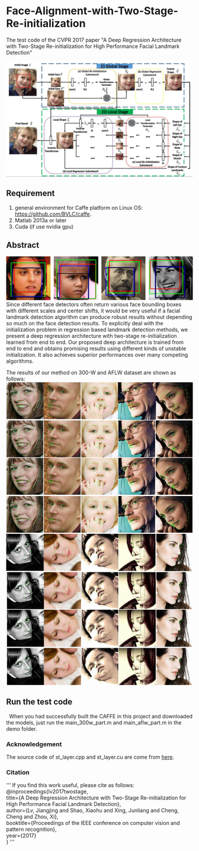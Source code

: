# Face-Alignment-with-Two-Stage-Re-initialization
The test code of the CVPR 2017 paper "A Deep Regression Architecture with Two-Stage Re-initialization for High Performance Facial Landmark Detection"

<img src="figures/overflow.jpg">

## Requirement
  1. general environment for Caffe platform on Linux OS: https://github.com/BVLC/caffe. 
  2. Matlab 2013a or later
  3. Cuda (if use nvidia gpu)

## Abstract
   <img src="figures/diff-det.jpg">
   Since different face detectors often return various face bounding boxes with different scales and center shifts, it would be
very useful if a facial landmark detection algorithm can produce robust results without depending so much on the face detection results. To explicitly deal with the initialization problem in regression based landmark detection methods, we present a deep regression  architecture with two-stage re-initialization learned from end to end. Our proposed deep architecture is trained
from end to end and obtains promising results using different kinds of unstable initialization. It also achieves superior
performances over many competing algorithms.
   
   The results of our method on 300-W and AFLW dataset are shown as follows:
   <img src="figures/300W-results.jpg">
   <img src="figures/aflw-results.jpg">
   
## Run the test code
   When you had successfully built the CAFFE in this project and downloaded the models, just run the main_300w_part.m and main_aflw_part.m in the demo folder.
   
  
### Acknowledgement
  The source code of st_layer.cpp and st_layer.cu are come from [here](https://github.com/christopher5106/last_caffe_with_stn).
### Citation
'''
If you find this work useful, please cite as follows:
  @inproceedings{lv2017twostage,  
  title={A Deep Regression Architecture with Two-Stage Re-initialization for High Performance Facial Landmark Detection},  
  author={Lv, Jiangjing and Shao, Xiaohu and Xing, Junliang and Cheng, Cheng and Zhou, Xi},  
  booktitle={Proceedings of the IEEE conference on computer vision and pattern recognition},  
  year={2017}  
 }
 '''
 
 
